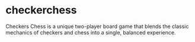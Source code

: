 # checkerchess
Checkers Chess is a unique two-player board game that blends the classic mechanics of checkers and chess into a single, balanced experience.
